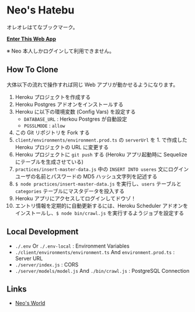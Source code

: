 # Neo's Hatebu

オレオレはてなブックマーク。

__[Enter This Web App](https://neos-hatebu.herokuapp.com/)__

※ Neo 本人しかログインして利用できません。


## How To Clone

大体以下の流れで操作すれば同じ Web アプリが動かせるようになります。

1. Heroku プロジェクトを作成する
2. Heroku Postgres アドオンをインストールする
3. Heroku に以下の環境変数 (Config Vars) を設定する
    - `DATABASE_URL` : Herkou Postgres が自動設定
    - `PGSSLMODE` : `allow`
4. この Git リポジトリを Fork する
5. `client/environments/environment.prod.ts` の `serverUrl` を 1. で作成した Heroku プロジェクトの URL に変更する
6. Heroku プロジェクトに `git push` する (Heroku アプリ起動時に Sequelize にテーブルを生成させている)
7. `practices/insert-master-data.js` 中の `INSERT INTO useres` 文にログインユーザの名前とパスワードの MD5 ハッシュ文字列を記述する
8. `$ node practices/insert-master-data.js` を実行し、`users` テーブルと `categories` テーブルにマスタデータを投入する
9. Heroku アプリにアクセスしてログインしてドウゾ！
10. エントリ情報を定期的に自動更新するには、Heroku Scheduler アドオンをインストールし、`$ node bin/crawl.js` を実行するようジョブを設定する


## Local Development

- `./.env` Or `./.env-local` : Environment Variables
- `./client/environments/environment.ts` And `environment.prod.ts` : Server URL
- `./server/index.js` : CORS
- `./server/models/model.js` And `./bin/crawl.js` : PostgreSQL Connection


## Links

- [Neo's World](https://neos21.net/)

